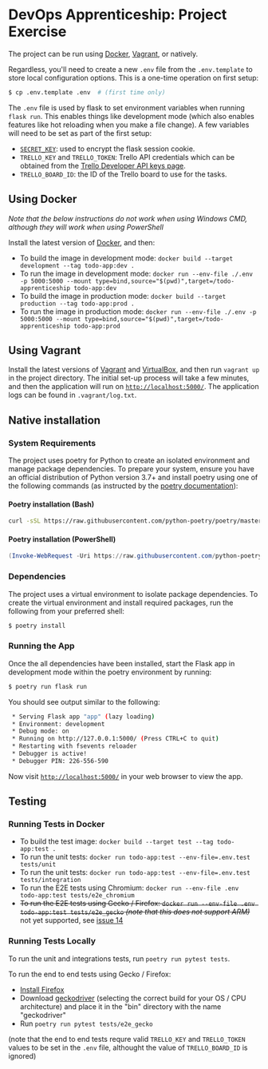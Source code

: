 # DevOps Apprenticeship: Project Exercise

The project can be run using [Docker](https://www.docker.com/), [Vagrant](https://www.vagrantup.com/), or natively.

Regardless, you'll need to create a new `.env` file from the `.env.template` to store local configuration options. This is a one-time operation on first setup:

```bash
$ cp .env.template .env  # (first time only)
```

The `.env` file is used by flask to set environment variables when running `flask run`. This enables things like development mode (which also enables features like hot reloading when you make a file change). A few variables will need to be set as part of the first setup:
- [`SECRET_KEY`](https://flask.palletsprojects.com/en/1.1.x/config/#SECRET_KEY): used to encrypt the flask session cookie.
- `TRELLO_KEY` and `TRELLO_TOKEN`: Trello API credentials which can be obtained from the [Trello Developer API keys page](https://trello.com/app-key).
- `TRELLO_BOARD_ID`: the ID of the Trello board to use for the tasks.

## Using Docker

_Note that the below instructions do not work when using Windows CMD, although they will work when using PowerShell_

Install the latest version of [Docker](https://docs.docker.com/engine/install/), and then:
- To build the image in development mode: `docker build --target development --tag todo-app:dev .`
- To run the image in development mode: `docker run --env-file ./.env -p 5000:5000 --mount type=bind,source="$(pwd)",target=/todo-apprenticeship todo-app:dev`
- To build the image in production mode: `docker build --target production --tag todo-app:prod .`
- To run the image in production mode: `docker run --env-file ./.env -p 5000:5000 --mount type=bind,source="$(pwd)",target=/todo-apprenticeship todo-app:prod`

## Using Vagrant

Install the latest versions of [Vagrant](https://www.vagrantup.com/downloads) and [VirtualBox](https://www.virtualbox.org/), and then run `vagrant up` in the project directory. The initial set-up process will take a few minutes, and then the application will run on [`http://localhost:5000/`](http://localhost:5000/). The application logs can be found in `.vagrant/log.txt`.

## Native installation

### System Requirements

The project uses poetry for Python to create an isolated environment and manage package dependencies. To prepare your system, ensure you have an official distribution of Python version 3.7+ and install poetry using one of the following commands (as instructed by the [poetry documentation](https://python-poetry.org/docs/#system-requirements)):

#### Poetry installation (Bash)

```bash
curl -sSL https://raw.githubusercontent.com/python-poetry/poetry/master/get-poetry.py | python
```

#### Poetry installation (PowerShell)

```powershell
(Invoke-WebRequest -Uri https://raw.githubusercontent.com/python-poetry/poetry/master/get-poetry.py -UseBasicParsing).Content | python
```

### Dependencies

The project uses a virtual environment to isolate package dependencies. To create the virtual environment and install required packages, run the following from your preferred shell:

```bash
$ poetry install
```

### Running the App

Once the all dependencies have been installed, start the Flask app in development mode within the poetry environment by running:
```bash
$ poetry run flask run
```

You should see output similar to the following:
```bash
 * Serving Flask app "app" (lazy loading)
 * Environment: development
 * Debug mode: on
 * Running on http://127.0.0.1:5000/ (Press CTRL+C to quit)
 * Restarting with fsevents reloader
 * Debugger is active!
 * Debugger PIN: 226-556-590
```
Now visit [`http://localhost:5000/`](http://localhost:5000/) in your web browser to view the app.

## Testing

### Running Tests in Docker

- To build the test image: `docker build --target test --tag todo-app:test .`
- To run the unit tests: `docker run todo-app:test --env-file=.env.test tests/unit`
- To run the unit tests: `docker run todo-app:test --env-file=.env.test tests/integration`
- To run the E2E tests using Chromium: `docker run --env-file .env todo-app:test tests/e2e_chromium`
- ~~To run the E2E tests using Gecko / Firefox: `docker run --env-file .env todo-app:test tests/e2e_gecko` _(note that this does not support ARM)_~~ not yet supported, see [issue 14](https://github.com/BenjaminEHowe/todo-apprenticeship/issues/14)

### Running Tests Locally

To run the unit and integrations tests, run `poetry run pytest tests`.

To run the end to end tests using Gecko / Firefox:
- [Install Firefox](https://www.mozilla.org/en-GB/firefox/new/)
- Download [geckodriver](https://github.com/mozilla/geckodriver/releases) (selecting the correct build for your OS / CPU architecture) and place it in the "bin" directory with the name "geckodriver"
- Run `poetry run pytest tests/e2e_gecko`

(note that the end to end tests requre valid `TRELLO_KEY` and `TRELLO_TOKEN` values to be set in the `.env` file, althought the value of `TRELLO_BOARD_ID` is ignored)
